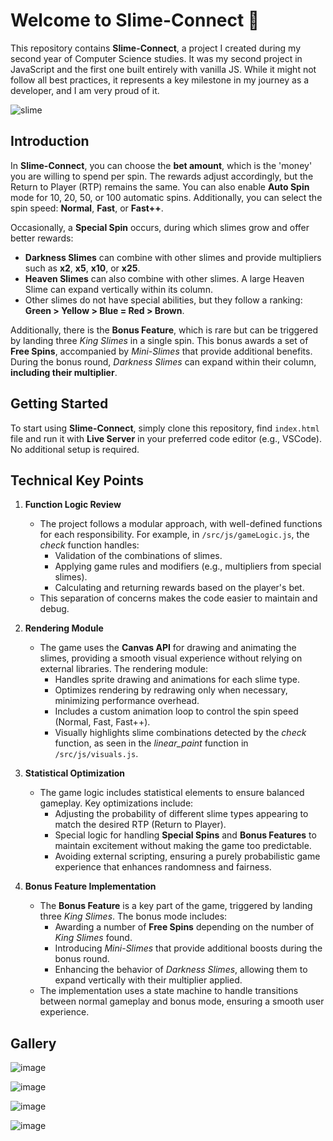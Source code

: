 # Welcome to Slime-Connect 🎉

This repository contains **Slime-Connect**, a project I created during my second year of Computer Science studies. It was my second project in JavaScript and the first one built entirely with vanilla JS. While it might not follow all best practices, it represents a key milestone in my journey as a developer, and I am very proud of it.

![slime](https://github.com/user-attachments/assets/e048dd1e-7fe6-4477-a078-5e85e7904302)

## Introduction
In **Slime-Connect**, you can choose the **bet amount**, which is the 'money' you are willing to spend per spin. The rewards adjust accordingly, but the Return to Player (RTP) remains the same. You can also enable **Auto Spin** mode for 10, 20, 50, or 100 automatic spins. Additionally, you can select the spin speed: **Normal**, **Fast**, or **Fast++**.

Occasionally, a **Special Spin** occurs, during which slimes grow and offer better rewards:

- **Darkness Slimes** can combine with other slimes and provide multipliers such as **x2**, **x5**, **x10**, or **x25**.
- **Heaven Slimes** can also combine with other slimes. A large Heaven Slime can expand vertically within its column.
- Other slimes do not have special abilities, but they follow a ranking: **Green > Yellow > Blue = Red > Brown**.

Additionally, there is the **Bonus Feature**, which is rare but can be triggered by landing three *King Slimes* in a single spin. This bonus awards a set of **Free Spins**, accompanied by *Mini-Slimes* that provide additional benefits. During the bonus round, *Darkness Slimes* can expand within their column, **including their multiplier**.

## Getting Started

To start using **Slime-Connect**, simply clone this repository, find `index.html` file and run it with **Live Server** in your preferred code editor (e.g., VSCode). No additional setup is required.

## Technical Key Points

1. **Function Logic Review**
   - The project follows a modular approach, with well-defined functions for each responsibility. For example, in `/src/js/gameLogic.js`, the *check* function handles:
     - Validation of the combinations of slimes.
     - Applying game rules and modifiers (e.g., multipliers from special slimes).
     - Calculating and returning rewards based on the player's bet.
   - This separation of concerns makes the code easier to maintain and debug.

2. **Rendering Module**
   - The game uses the **Canvas API** for drawing and animating the slimes, providing a smooth visual experience without relying on external libraries. The rendering module:
     - Handles sprite drawing and animations for each slime type.
     - Optimizes rendering by redrawing only when necessary, minimizing performance overhead.
     - Includes a custom animation loop to control the spin speed (Normal, Fast, Fast++).
     - Visually highlights slime combinations detected by the *check* function, as seen in the *linear_paint* function in `/src/js/visuals.js`.

3. **Statistical Optimization**
   - The game logic includes statistical elements to ensure balanced gameplay. Key optimizations include:
     - Adjusting the probability of different slime types appearing to match the desired RTP (Return to Player).
     - Special logic for handling **Special Spins** and **Bonus Features** to maintain excitement without making the game too predictable.
     - Avoiding external scripting, ensuring a purely probabilistic game experience that enhances randomness and fairness.

4. **Bonus Feature Implementation**
   - The **Bonus Feature** is a key part of the game, triggered by landing three *King Slimes*. The bonus mode includes:
     - Awarding a number of **Free Spins** depending on the number of *King Slimes* found.
     - Introducing *Mini-Slimes* that provide additional boosts during the bonus round.
     - Enhancing the behavior of *Darkness Slimes*, allowing them to expand vertically with their multiplier applied.
   - The implementation uses a state machine to handle transitions between normal gameplay and bonus mode, ensuring a smooth user experience.

## Gallery
![image](https://github.com/user-attachments/assets/7ec498e1-29ca-4f89-81c5-16557ca69266)

![image](https://github.com/user-attachments/assets/254224a0-f3a7-4adb-b085-3b1fcf83e647)

![image](https://github.com/user-attachments/assets/7246a7ca-69d0-4a72-9859-d795b90f16b2)

![image](https://github.com/user-attachments/assets/ba320ab1-40a1-44bd-9827-6f96d5f166fa)


